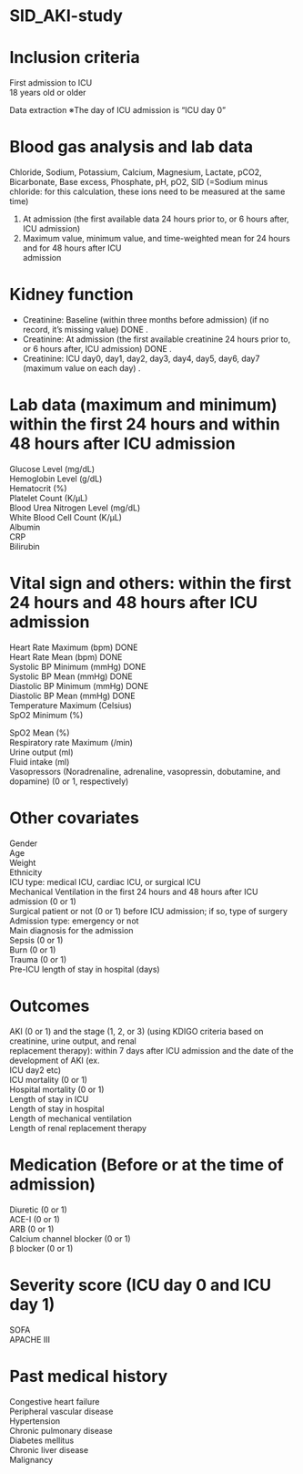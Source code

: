 # SID_AKI-study

# Inclusion criteria
First admission to ICU  
18 years old or older  

Data extraction
※The day of ICU admission is “ICU day 0”

# Blood gas analysis and lab data

Chloride, Sodium, Potassium, Calcium, Magnesium, Lactate, pCO2, Bicarbonate, Base excess, Phosphate,
pH, pO2, SID (=Sodium minus chloride: for this calculation, these ions need to be measured at the same
time)
1. At admission (the first available data 24 hours prior to, or 6 hours after, ICU admission)  
2. Maximum value, minimum value, and time-weighted mean for 24 hours and for 48 hours after ICU  
admission  

# Kidney function
- Creatinine: Baseline (within three months before admission) (if no record, it’s missing value) DONE . 
- Creatinine: At admission (the first available creatinine 24 hours prior to, or 6 hours after, ICU admission) DONE . 
- Creatinine: ICU day0, day1, day2, day3, day4, day5, day6, day7 (maximum value on each day) . 

# Lab data (maximum and minimum) within the first 24 hours and within 48 hours after ICU admission

Glucose Level (mg/dL)  
Hemoglobin Level (g/dL)  
Hematocrit (%)  
Platelet Count (K/μL)  
Blood Urea Nitrogen Level (mg/dL)  
White Blood Cell Count (K/μL)  
Albumin  
CRP  
Bilirubin  

# Vital sign and others: within the first 24 hours and 48 hours after ICU admission
Heart Rate Maximum (bpm) DONE  
Heart Rate Mean (bpm) DONE  
Systolic BP Minimum (mmHg) DONE  
Systolic BP Mean (mmHg) DONE  
Diastolic BP Minimum (mmHg) DONE  
Diastolic BP Mean (mmHg) DONE  
Temperature Maximum (Celsius)  
SpO2 Minimum (%)  

SpO2 Mean (%)  
Respiratory rate Maximum (/min)  
Urine output (ml)  
Fluid intake (ml)  
Vasopressors (Noradrenaline, adrenaline, vasopressin, dobutamine, and dopamine) (0 or 1, respectively)  

# Other covariates
Gender  
Age  
Weight  
Ethnicity  
ICU type: medical ICU, cardiac ICU, or surgical ICU  
Mechanical Ventilation in the first 24 hours and 48 hours after ICU admission (0 or 1)  
Surgical patient or not (0 or 1) before ICU admission; if so, type of surgery  
Admission type: emergency or not  
Main diagnosis for the admission  
Sepsis (0 or 1)  
Burn (0 or 1)  
Trauma (0 or 1)  
Pre-ICU length of stay in hospital (days)  

# Outcomes
AKI (0 or 1) and the stage (1, 2, or 3) (using KDIGO criteria based on creatinine, urine output, and renal  
replacement therapy): within 7 days after ICU admission and the date of the development of AKI (ex.  
ICU day2 etc)  
ICU mortality (0 or 1)  
Hospital mortality (0 or 1)  
Length of stay in ICU  
Length of stay in hospital  
Length of mechanical ventilation  
Length of renal replacement therapy  

# Medication (Before or at the time of admission)
Diuretic (0 or 1)  
ACE-I (0 or 1)  
ARB (0 or 1)  
Calcium channel blocker (0 or 1)  
β blocker (0 or 1)  
# Severity score (ICU day 0 and ICU day 1)  
SOFA  
APACHE III  

# Past medical history
Congestive heart failure  
Peripheral vascular disease  
Hypertension  
Chronic pulmonary disease  
Diabetes mellitus  
Chronic liver disease  
Malignancy  
